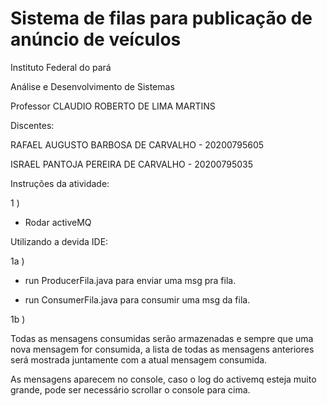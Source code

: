 # Sistema de filas para publicação de anúncio de veículos

Instituto Federal do pará

Análise e Desenvolvimento de Sistemas

Professor CLAUDIO ROBERTO DE LIMA MARTINS

Discentes:

RAFAEL AUGUSTO BARBOSA DE CARVALHO - 20200795605

ISRAEL PANTOJA PEREIRA DE CARVALHO - 20200795035

Instruções da atividade:

1 )

- Rodar activeMQ

Utilizando a devida IDE: 

1a )

- run ProducerFila.java para enviar uma msg pra fila.

- run ConsumerFila.java para consumir uma msg da fila.

1b )

Todas as mensagens consumidas serão armazenadas e sempre que uma nova mensagem for consumida, a lista de todas as mensagens anteriores será mostrada juntamente com a atual mensagem consumida.

As mensagens aparecem no console, caso o log do activemq esteja muito grande, pode ser necessário scrollar o console para cima.
